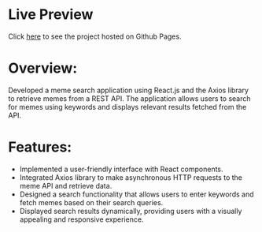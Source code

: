 # Live Preview
Click [here](https://itsanna2000.github.io/search-meme/) to see the project hosted on Github Pages.

# Overview:
Developed a meme search application using React.js and the Axios library to retrieve memes from a REST API. The application allows users to search for memes using keywords and displays relevant results fetched from the API.

# Features:
- Implemented a user-friendly interface with React components.
- Integrated Axios library to make asynchronous HTTP requests to the meme API and retrieve data.
- Designed a search functionality that allows users to enter keywords and fetch memes based on their search queries.
- Displayed search results dynamically, providing users with a visually appealing and responsive experience.
